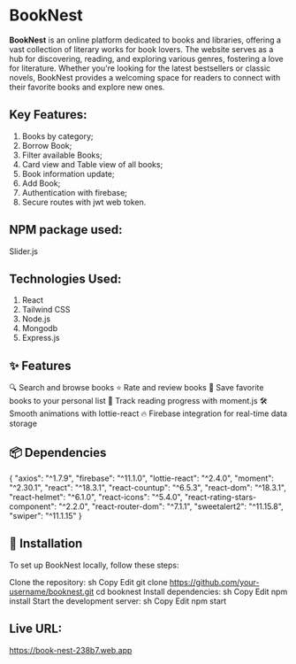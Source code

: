 # BookNest

**BookNest** is an online platform dedicated to books and libraries, offering a vast collection of literary works for book lovers. The website serves as a hub for discovering, reading, and exploring various genres, fostering a love for literature. Whether you're looking for the latest bestsellers or classic novels, BookNest provides a welcoming space for readers to connect with their favorite books and explore new ones.

## Key Features:

1. Books by category;
2. Borrow Book;
3. Filter available Books;
4. Card view and Table view of all books;
5. Book information update;
6. Add Book;
7. Authentication with firebase;
8. Secure routes with jwt web token.

## NPM package used:

Slider.js

## Technologies Used:
1. React
2. Tailwind CSS
3. Node.js
4. Mongodb
5. Express.js

## ✨ Features
🔍 Search and browse books
⭐ Rate and review books
📌 Save favorite books to your personal list
📅 Track reading progress with moment.js
🛠️ Smooth animations with lottie-react
🔥 Firebase integration for real-time data storage

## 📦 Dependencies

{
  "axios": "^1.7.9",
  "firebase": "^11.1.0",
  "lottie-react": "^2.4.0",
  "moment": "^2.30.1",
  "react": "^18.3.1",
  "react-countup": "^6.5.3",
  "react-dom": "^18.3.1",
  "react-helmet": "^6.1.0",
  "react-icons": "^5.4.0",
  "react-rating-stars-component": "^2.2.0",
  "react-router-dom": "^7.1.1",
  "sweetalert2": "^11.15.8",
  "swiper": "^11.1.15"
}

## 🔧 Installation
To set up BookNest locally, follow these steps:

Clone the repository:
sh
Copy
Edit
git clone https://github.com/your-username/booknest.git
cd booknest
Install dependencies:
sh
Copy
Edit
npm install
Start the development server:
sh
Copy
Edit
npm start

## Live URL:

https://book-nest-238b7.web.app

